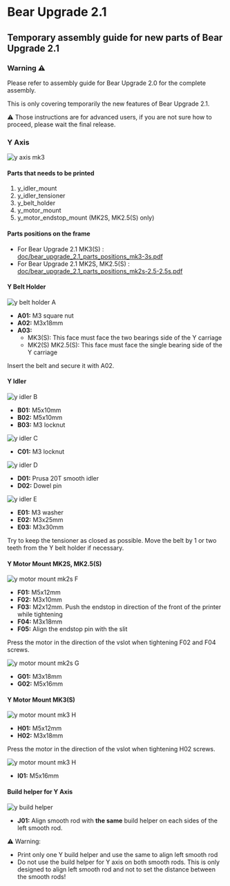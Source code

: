 # Bear Upgrade 2.1

## Temporary assembly guide for new parts of Bear Upgrade 2.1


### Warning :warning:

Please refer to assembly guide for Bear Upgrade 2.0 for the complete assembly.

This is only covering temporarily the new features of Bear Upgrade 2.1.

:warning: Those instructions are for advanced users, if you are not sure how to proceed, please wait the final release.


### Y Axis

![y axis mk3](img_assembly_guide/y_axis_mk3_01.jpg)

#### Parts that needs to be printed

  1. y_idler_mount
  1. y_idler_tensioner
  1. y_belt_holder
  1. y_motor_mount
  1. y_motor_endstop_mount (MK2S, MK2.5(S) only)


#### Parts positions on the frame

  * For Bear Upgrade 2.1 MK3(S) : [doc/bear_upgrade_2.1_parts_positions_mk3-3s.pdf](../../doc/bear_upgrade_2.1_parts_positions_mk3-3s.pdf)
  * For Bear Upgrade 2.1 MK2S, MK2.5(S) : [doc/bear_upgrade_2.1_parts_positions_mk2s-2.5-2.5s.pdf](../../doc/bear_upgrade_2.1_parts_positions_mk2s-2.5-2.5s.pdf)


#### Y Belt Holder

![y belt holder A](img_assembly_guide/y_belt_holder.jpg)
  * **A01:** M3 square nut
  * **A02:** M3x18mm
  * **A03:**
    * MK3(S): This face must face the two bearings side of the Y carriage
    * MK2(S) MK2.5(S): This face must face the single bearing side of the Y carriage

Insert the belt and secure it with A02.


#### Y Idler

![y idler B](img_assembly_guide/y_idler_01.jpg)
* **B01:** M5x10mm
* **B02:** M5x10mm
* **B03:** M3 locknut

![y idler C](img_assembly_guide/y_idler_02.jpg)
* **C01:** M3 locknut

![y idler D](img_assembly_guide/y_idler_03.jpg)
* **D01:** Prusa 20T smooth idler
* **D02:** Dowel pin

![y idler E](img_assembly_guide/y_idler_04.jpg)
* **E01:** M3 washer
* **E02:** M3x25mm
* **E03:** M3x30mm

Try to keep the tensioner as closed as possible. Move the belt by 1 or two teeth from the Y belt holder if necessary.


#### Y Motor Mount MK2S, MK2.5(S)

![y motor mount mk2s F](img_assembly_guide/y_motor_mount_mk2s_01.jpg)
* **F01:** M5x12mm
* **F02:** M3x10mm
* **F03:** M2x12mm. Push the endstop in direction of the front of the printer while tightening
* **F04:** M3x18mm
* **F05:** Align the endstop pin with the slit

Press the motor in the direction of the vslot when tightening F02 and F04 screws.

![y motor mount mk2s G](img_assembly_guide/y_motor_mount_mk2s_02.jpg)
* **G01:** M3x18mm
* **G02:** M5x16mm


#### Y Motor Mount MK3(S)

![y motor mount mk3 H](img_assembly_guide/y_motor_mount_mk3_01.jpg)
* **H01:** M5x12mm
* **H02:** M3x18mm

Press the motor in the direction of the vslot when tightening H02 screws.

![y motor mount mk3 H](img_assembly_guide/y_motor_mount_mk3_02.jpg)
* **I01:** M5x16mm


#### Build helper for Y Axis

![y build helper](img_assembly_guide/y_build_helper_01.jpg)
* **J01:** Align smooth rod with __the same__ build helper on each sides of the left smooth rod.

:warning: Warning:
  - Print only one Y build helper and use the same to align left smooth rod
  - Do not use the build helper for Y axis on both smooth rods. This is only designed to align left smooth rod and not to set the distance between the smooth rods!
